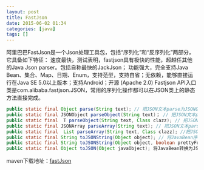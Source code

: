 ```yaml
---
layout: post
title: FastJson
date: 2015-06-02 01:34
categories: [java]
tags: []
---
```

阿里巴巴FastJson是一个Json处理工具包，包括“序列化”和“反序列化”两部分，它具备如下特征：
速度最快，测试表明，fastjson具有极快的性能，超越任其他的Java Json parser。包括自称最快的JackJson；
功能强大，完全支持Java Bean、集合、Map、日期、Enum，支持范型，支持自省；无依赖，能够直接运行在Java SE 5.0以上版本；支持Android；开源 (Apache 2.0)
Fastjson API入口类是com.alibaba.fastjson.JSON，常用的序列化操作都可以在JSON类上的静态方法直接完成。


```java
public static final Object parse(String text); // 把JSON文本parse为JSONObject或者JSONArray
public static final JSONObject parseObject(String text)； // 把JSON文本parse成JSONObject    
public static final  T parseObject(String text, Class clazz); // 把JSON文本parse为JavaBean
public static final JSONArray parseArray(String text); // 把JSON文本parse成JSONArray
public static final  List parseArray(String text, Class clazz); //把JSON文本parse成JavaBean集合
public static final String toJSONString(Object object); // 将JavaBean序列化为JSON文本
public static final String toJSONString(Object object, boolean prettyFormat); // 将JavaBean序列化为带格式的JSON文本
public static final Object toJSON(Object javaObject); 将JavaBean转换为JSONObject或者JSONArray。
```

maven下载地址：[fastJson](http://mvnrepository.com/artifact/com.alibaba/fastjson)
